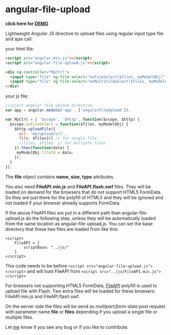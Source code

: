angular-file-upload
===================

**click here for <a href="http://angular-file-upload.appspot.com/" target="_blank">DEMO</a>**

Lightweight Angular JS directive to upload files using regular input type file and ajax call.

your html file:
```html
<script src="angular.min.js"></script>
<script src="angular-file-upload.js"></script>

<div ng-controller="MyCtrl">
  <input type="file" ng-file-select="onFileSelect($files, myModelObj)" >
  <input type="file" ng-file-select="onMultiFileSelect($files, myModelObj)" multiple>
</div>
```

your js file:
```js
//inject angular file upload directive.
var app = angular.module('app', ['angularFileUpload']);

var MyCtrl = [ '$scope', '$http', function($scope, $http) {
  $scope.onFileSelect = function($files, myModelObj) {
    $http.uploadFile({
      url: 'my/upload/url',
      file: $files[0] // for single file
      //files: $files  // for multiple files
    }).then(function(data) {
     myModelObj.fileId = data;
    }); 
  }
}];
```

The **file** object contains **name, size, type** attributes.

You also need **FileAPI.min.js** and **FileAPI.flash.swf** files. They will be loaded on demand for the browsers that do not support HTML5 FormData. 
So they are just there for the polyfill of HTML5 and they will be ignored and not loaded if your browser already supports FormData.

If the above FileAPI files are put in a different path than angular-file-upload.js do the following step, unless they will be automatically loaded from the same location as angular-file-upload.js.
You can set the base directory that these two files are loaded from like this:
```script
<script>
    FileAPI = {
        scriptBase: "../js/"
    }
</script>
```
This code needs to be before `<script src="angular-file-upload.js"></script>` and will load FileAPI from `<script src="../js/FileAPI.min.js"></script>`


For browsers not supporting HTML5 FormData, [FileAPI](https://github.com/mailru/FileAPI) polyfill is used to upload file with Flash. Two extra files will be loaded for these browsers: FileAPI.min.js and FileAPI.flash.swf.

On the server side the files will be send as *multipart/form-data* post request with parameter name **file** or **files** depending if you upload a single file or multiple files.


Let [me](mailto:danial.farid@gmail.com) know if you see any bug or if you like to contribute.
